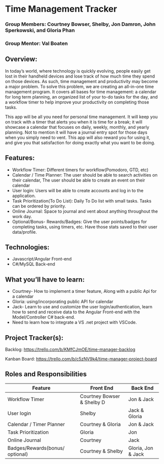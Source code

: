 # Time Management Tracker

### Group Members: Courtney Bowser, Shelby, Jon Damron, John Sperkowski, and Gloria Phan 
### Group Mentor: Val Boaten

## Overview: 
In today’s world, where technology is quickly evolving, people easily get lost in their handheld devices and lose track of how much time they spend on those devices. As such, time management and productivity may become a major problem. To solve this problem, we are creating an all-in-one time management program.  It covers all bases for time management: a calendar for long term planning, an organized list of your to-do tasks for the day, and a workflow timer to help improve your productivity on completing those tasks. 

This app will be all you need for personal time management. It will keep you on track with a timer that alerts you when it is time for a break; it will showcase a calendar that focuses on daily, weekly, monthly, and yearly planning. Not to mention it will have a journal entry spot for those days when you simply need to vent. This app will also reward you for using it, and give you that satisfaction for doing exactly what you want to be doing.

## Features:
* Workflow Timer: Different timers for workflow(Pomodoro, GTD, etc)
* Calendar / Time Planner: The user should be able to search activities on their calendar, The user should be able to create an event on their calendar
* User login: Users will be able to create accounts and log in to the application. 
* Task Prioritization(To Do List): Daily To Do list with small tasks. Tasks can be ordered by priority. 
* Online Journal: Space to journal and vent about anything throughout the work day.
* Optional/Bonus- Rewards/Badges: Give the user points/badges for completing tasks, using timers, etc. Have those stats saved to their user data/profile.

## Technologies: 
* Javascript/Angular Front-end
* C#/MySQL Back-end

## What you’ll have to learn: 

* Courtney- How to implement a timer feature, Along with a public Api for a calendar
* Gloria: using/incorporating public API for calendar 
* Jack- Learn to use and customize the user login/authentication, learn how to send and receive data to the Angular Front-end with the Model/Controller C# back-end.
* Need to learn how to integrate a VS .net project with VSCode.

## Project Tracker(s): 

Backlog: https://trello.com/b/KMfCJmOE/time-manager-backlog

Kanban Board: https://trello.com/b/c5zNV9k4/time-manager-project-board

## Roles and Responsibilities

Feature| Front End | Back End
--------|----------|---------
Workflow Timer | Courtney Bowser & Shelby D | Jon &  Jack |
User login | Shelby | Jack & Gloria |
Calendar / Timer Planner| Courtney & Gloria | Jon & Jack
Task Prioritization | Gloria | Jon
Online Journal | Courtney | Jack
Badges/Rewards(bonus/ optional) | Courtney & Shelby | Gloria, Jon & Jack


